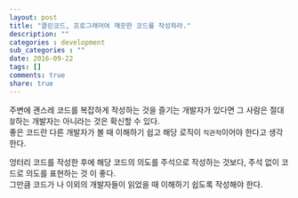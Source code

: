 ```yaml
---
layout: post
title: "클린코드, 프로그래머여 깨끗한 코드를 작성하라."
description: ""
categories : development
sub_categories : ""
date: 2016-09-22
tags: []
comments: true
share: true
---
```


주변에 괜스레 코드를 복잡하게 작성하는 것을 즐기는 개발자가 있다면 그 사람은 절대 `잘`하는 개발자는 아니라는 것은 확신할 수 있다.  
좋은 코드란 다른 개발자가 볼 때 이해하기 쉽고 해당 로직이 `직관적`이어야 한다고 생각한다.  
  
엉터리 코드를 작성한 후에 해당 코드의 의도를 주석으로 작성하는 것보다, 주석 없이 코드로 의도를 표현하는 것 이 좋다.  
그만큼 코드가 나 이외의 개발자들이 읽었을 때 이해하기 쉽도록 작성해야 한다.

  

  

  

